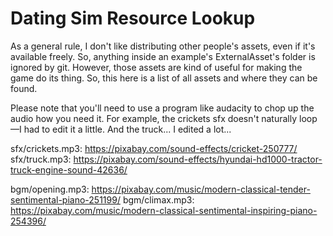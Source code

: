# Dating Sim Resource Lookup
As a general rule, I don't like distributing other people's assets, even if it's available freely. So, anything inside an example's ExternalAsset's folder is ignored by git. However, those assets are kind of useful for making the game do its thing. So, this here is a list of all assets and where they can be found.

Please note that you'll need to use a program like audacity to chop up the audio how you need it. For example, the crickets sfx doesn't naturally loop—I had to edit it a little. And the truck... I edited a lot...

sfx/crickets.mp3: https://pixabay.com/sound-effects/cricket-250777/
sfx/truck.mp3: https://pixabay.com/sound-effects/hyundai-hd1000-tractor-truck-engine-sound-42636/

bgm/opening.mp3: https://pixabay.com/music/modern-classical-tender-sentimental-piano-251199/
bgm/climax.mp3: https://pixabay.com/music/modern-classical-sentimental-inspiring-piano-254396/

